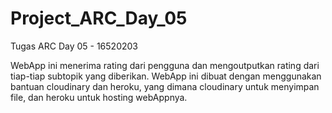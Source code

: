 # Project_ARC_Day_05
Tugas ARC Day 05 - 16520203

WebApp ini menerima rating dari pengguna dan mengoutputkan rating dari tiap-tiap subtopik yang diberikan.
WebApp ini dibuat dengan menggunakan bantuan cloudinary dan heroku, yang dimana cloudinary untuk menyimpan file, dan heroku untuk hosting webAppnya.
